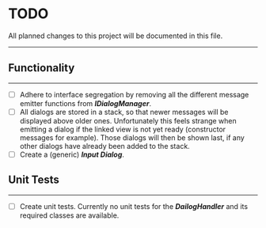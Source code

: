 # TODO

All planned changes to this project will be documented in this file.
___

## Functionality
___

- [ ] Adhere to interface segregation by removing all the different message emitter functions from ***IDialogManager***.
- [ ] All dialogs are stored in a stack, so that newer messages will be displayed above older ones. Unfortunately this feels strange when emitting a dialog if the linked view is not yet ready (constructor messages for example). Those dialogs will then be shown last, if any other dialogs have already been added to the stack.
- [ ] Create a (generic) ***Input Dialog***.

## Unit Tests
___

- [ ] Create unit tests. Currently no unit tests for the ***DailogHandler*** and its required classes are available.